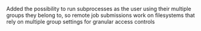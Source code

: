 Added the possibility to run subprocesses as the user using their multiple groups they belong to, so remote job submissions work on filesystems that rely on multiple group settings for granular access controls
